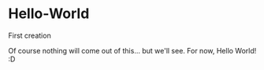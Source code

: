 # Hello-World
First creation

Of course nothing will come out of this... but we'll see. For now, Hello World! :D
